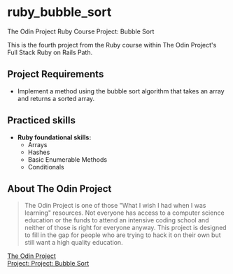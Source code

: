 # ruby_bubble_sort
The Odin Project Ruby Course Project: Bubble Sort

This is the fourth project from the Ruby course within The Odin Project's Full Stack Ruby on Rails Path. 

## Project Requirements

- Implement a method using the bubble sort algorithm that takes an array and returns a sorted array.

## Practiced skills

* **Ruby foundational skills:**
    - Arrays
    - Hashes
    - Basic Enumerable Methods
    - Conditionals

## About The Odin Project

> The Odin Project is one of those "What I wish I had when I was learning" resources. Not everyone has access to a computer science education or the funds to attend an intensive coding school and neither of those is right for everyone anyway. This project is designed to fill in the gap for people who are trying to hack it on their own but still want a high quality education.

[The Odin Project](https://www.theodinproject.com/)  
[Project: Project: Bubble Sort](https://www.theodinproject.com/lessons/ruby-bubble-sort)    